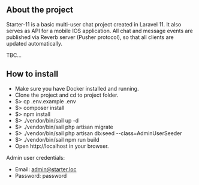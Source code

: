 ## About the project

Starter-11 is a basic multi-user chat project created in Laravel 11. It also serves as API for a mobile IOS application.
All chat and message events are published via Reverb server (Pusher protocol), so that all clients are updated automatically.

TBC...

## How to install

- Make sure you have Docker installed and running.
- Clone the project and cd to project folder.
- $> cp .env.example .env
- $> composer install
- $> npm install
- $> ./vendor/bin/sail up -d
- $> ./vendor/bin/sail php artisan migrate
- $> ./vendor/bin/sail php artisan db:seed --class=AdminUserSeeder
- $> ./vendor/bin/sail npm run build
- Open http://localhost in your browser.

Admin user credentials: 
- Email: admin@starter.loc
- Password: password

